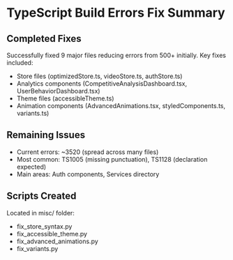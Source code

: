# TypeScript Build Errors Fix Summary

## Completed Fixes

Successfully fixed 9 major files reducing errors from 500+ initially. Key fixes included:
- Store files (optimizedStore.ts, videoStore.ts, authStore.ts)
- Analytics components (CompetitiveAnalysisDashboard.tsx, UserBehaviorDashboard.tsx)
- Theme files (accessibleTheme.ts)
- Animation components (AdvancedAnimations.tsx, styledComponents.ts, variants.ts)

## Remaining Issues
- Current errors: ~3520 (spread across many files)
- Most common: TS1005 (missing punctuation), TS1128 (declaration expected)
- Main areas: Auth components, Services directory

## Scripts Created
Located in misc/ folder:
- fix_store_syntax.py
- fix_accessible_theme.py
- fix_advanced_animations.py
- fix_variants.py
